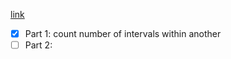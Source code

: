 [link](https://adventofcode.com/2022/day/4)

- [X] Part 1: count number of intervals within another
- [ ] Part 2:
